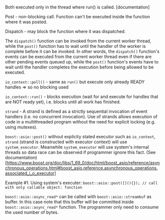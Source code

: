 
Both executed only in the thread where run() is called. [documentation]

Post - 	non-blocking call. Function can't be executed inside the function where it was posted.

Dispatch -  may block the function where it was dispatched.

The `dispatch()` function can be invoked from the current
worker thread, while the `post()` function has to wait until the handler of the worker is complete
before it can be invoked. In other words, the `dispatch()` function's events can be executed from the
current worker thread even if there are other pending events queued up, while the `post()` function's
events have to wait until the handler completes the execution before being allowed to be executed.

`io_context::poll()` - same as `run()` but execute only already READY handles => so no blocking used

`io_context::run()` - 	blocks execution (wait for and execute for handles that are NOT ready yet), i.e.
          blocks until all work has finished.

`strand` - A strand is defined as a strictly sequential invocation of event handlers 
          (i.e. no concurrent invocation). Use of strands allows execution of code 
          in a multithreaded program without the need for explicit locking (e.g. using mutexes). 

`boost::asio::post()` without explicity stated executor such as `io_context`, `strand` (strand is constructed with executor context) will use `system_executor`. Meanwhile `system_executor` will use system's internal threads so data race can be observed if programmer ignore this fact. (See documentation)[https://www.boost.org/doc/libs/1_69_0/doc/html/boost_asio/reference/asynchronous_operations.html#boost_asio.reference.asynchronous_operations.associated_i_o_executor]

Example #1. Using system's executer:
`boost::asio::post([](){}); // call with only callable object: function`

`boost::asio::async_read*` can be called with `boost::asio::streambuf` as buffer. In this case note that this buffer will be committed inside `boost::asio::async_read*` function. The programmer only need to consume the used number of bytes.